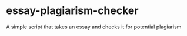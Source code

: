 # essay-plagiarism-checker
A simple script that takes an essay and checks it for potential plagiarism
